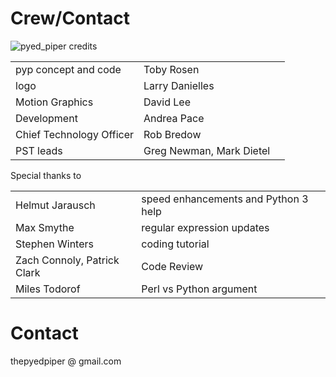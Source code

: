 # Crew/Contact
![pyed_piper credits](https://github.com/thepyedpiper/pyp/blob/gh-pages/credit.gif?raw=true)


|          |          |  |
|:-------------|:------------------|:------|
|pyp concept and code  |                             Toby Rosen|
|logo                  |                Larry Danielles|
|Motion Graphics          |              David Lee |
|Development              |           Andrea Pace |
| Chief Technology Officer |                                    Rob Bredow |
|PST leads                 |             Greg Newman, Mark Dietel |


Special thanks to 

|          |          |  |
|:-------------|:------------------|:------|
|Helmut Jarausch  |       speed enhancements and Python 3 help|
|Max Smythe    |          regular expression updates |
|Stephen Winters      |   coding tutorial |
|Zach Connoly, Patrick Clark        |    Code Review |
|Miles Todorof | Perl vs Python argument |


# Contact
thepyedpiper @ gmail.com




